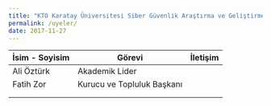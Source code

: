 ```yaml
---
title: "KTO Karatay Üniversitesi Siber Güvenlik Araştırma ve Geliştirme Topluluğu Üyeleri"
permalink: /uyeler/
date: 2017-11-27
---
```


| İsim - Soyisim  | Görevi  | İletişim  |
| ------------ | ------------ | ------------ |
| Ali Öztürk  | Akademik Lider  |   |
| Fatih Zor  | Kurucu ve Topluluk Başkanı  | [<i class="fa fa-facebook" aria-hidden="true"></i>](https://fb.me/fatihhzor) [<i class="fa fa-twitter" aria-hidden="true"></i>](https://twitter.com/fatihhzor) |
|   |   |   |
|   |   |   |

